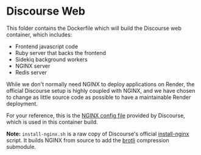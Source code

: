 # Discourse Web

This folder contains the Dockerfile which will build the Discourse web container, which includes:

- Frontend javascript code
- Ruby server that backs the frontend
- Sidekiq background workers
- NGINX server
- Redis server

While we don't normally need NGINX to deploy applications on Render, the official Discourse setup is highly coupled with NGINX, and we have chosen to change as little source code as possible to have a maintainable Render deployment.

For your reference, this is the [NGINX config file](https://github.com/discourse/discourse/blob/v2.8.9/config/nginx.sample.conf) provided by Discourse, which is used in this container build.

**Note:** `install-nginx.sh` is a raw copy of Discourse's official [install-nginx](https://github.com/discourse/discourse_docker/blob/master/image/base/install-nginx) script. It builds NGINX from source to add the [brotli](https://github.com/google/brotli) compression submodule.
